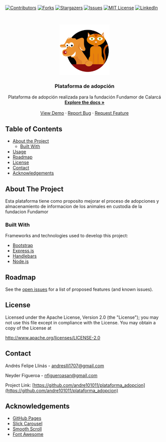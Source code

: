 
<!-- PROJECT SHIELDS -->
[![Contributors][contributors-shield]][contributors-url]
[![Forks][forks-shield]][forks-url]
[![Stargazers][stars-shield]][stars-url]
[![Issues][issues-shield]][issues-url]
[![MIT License][license-shield]][license-url]
[![LinkedIn][linkedin-shield]][linkedin-url]



<!-- PROJECT LOGO -->
<br />
<p align="center">
  <a href="https://github.com/andre101011/plataforma_adopcion">
    <img src="/src/public/img/isotipo.png" alt="Logo" width="160" height="160">
  </a>

  <h3 align="center">Plataforma de adopción</h3>

  <p align="center">
    Plataforma de adopción realizada para la fundación Fundamor de Calarcá
    <br />
    <a href="https://github.com/andre101011/plataforma_adopcion/tree/master/docs"><strong>Explore the docs »</strong></a>
    <br />
    <br />
    <a href="https://github.com/andre101011/plataforma_adopcion">View Demo</a>
    ·
    <a href="https://github.com/andre101011/plataforma_adopcion/issues">Report Bug</a>
    ·
    <a href="https://github.com/andre101011/plataforma_adopcion/issues">Request Feature</a>
  </p>
</p>



<!-- TABLE OF CONTENTS -->
## Table of Contents

* [About the Project](#about-the-project)
  * [Built With](#built-with)
* [Usage](#usage)
* [Roadmap](#roadmap)
* [License](#license)
* [Contact](#contact)
* [Acknowledgements](#acknowledgements)



<!-- ABOUT THE PROJECT -->
## About The Project

<!-- [![Product Name Screen Shot][product-screenshot]](https://example.com)-->

Esta plataforma tiene como proposito mejorar el proceso de adopciones y almacenamiento de informacion de los animales en custodia de la fundacion Fundamor

### Built With
Frameworks and technologies used to develop this project:
* [Bootstrap](https://getbootstrap.com)
* [Express.js](https://expressjs.com/)
* [Handlebars](https://handlebarsjs.com/)
* [Node.js](https://nodejs.org/)


<!--
***<!-- USAGE EXAMPLES --*>
***## Usage
***
***Use this space to show useful examples of how a project can be used. Additional screenshots, code examples ***and demos work well in this space. You may also link to more resources.
***
***_For more examples, please refer to the [Documentation](https://example.com)_
-->


<!-- ROADMAP -->
## Roadmap

See the [open issues](https://github.com/andre101011/plataforma_adopcion/issues) for a list of proposed features (and known issues).


<!-- LICENSE -->
## License

Licensed under the Apache License, Version 2.0 (the "License");
you may not use this file except in compliance with the License.
You may obtain a copy of the License at

http://www.apache.org/licenses/LICENSE-2.0


<!-- CONTACT -->
## Contact

Andrés Felipe Llinás - andreslli1707@gmail.com

Neyder Figueroa - nfigueroasan@gmail.com

Project Link: [https://github.com/andre101011/plataforma_adopcion](https://github.com/andre101011/plataforma_adopcion)


<!-- ACKNOWLEDGEMENTS -->
## Acknowledgements
* [GitHub Pages](https://pages.github.com)
* [Slick Carousel](https://kenwheeler.github.io/slick)
* [Smooth Scroll](https://github.com/cferdinandi/smooth-scroll)
* [Font Awesome](https://fontawesome.com)





<!-- MARKDOWN LINKS & IMAGES -->
<!-- https://www.markdownguide.org/basic-syntax/#reference-style-links -->
[contributors-shield]: https://img.shields.io/github/contributors/othneildrew/Best-README-Template.svg?style=flat-square
[contributors-url]: https://github.com/andre101011/plataforma_adopcion/graphs/contributors
[forks-shield]: https://img.shields.io/github/forks/andre101011/plataforma_adopcion.svg?style=flat-square
[forks-url]: https://img.shields.io/github/forks/andre101011/plataforma_adopcion/network/members
[stars-shield]: https://img.shields.io/github/stars/andre101011/plataforma_adopcion.svg?style=flat-square
[stars-url]: https://img.shields.io/github/forks/andre101011/plataforma_adopcion/stargazers
[issues-shield]: https://img.shields.io/github/issues/andre101011/plataforma_adopcion.svg?style=flat-square
[issues-url]: https://img.shields.io/github/forks/andre101011/plataforma_adopcion/issues
[license-shield]: https://img.shields.io/github/license/andre101011/plataforma_adopcion.svg?style=flat-square
[license-url]: https://github.com/andre101011/plataforma_adopcion/blob/master/LICENSE
[linkedin-shield]: https://img.shields.io/badge/-LinkedIn-black.svg?style=flat-square&logo=linkedin&colorB=555
[linkedin-url]: https://www.linkedin.com/in/andreslli17/
[product-screenshot]: docs/screenshot1.png

